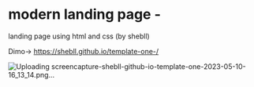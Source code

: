 # modern landing page -
landing page using html and css  (by shebll)

Dimo-> https://shebll.github.io/template-one-/

![Uploading screencapture-shebll-github-io-template-one-2023-05-10-16_13_14.png…]()
